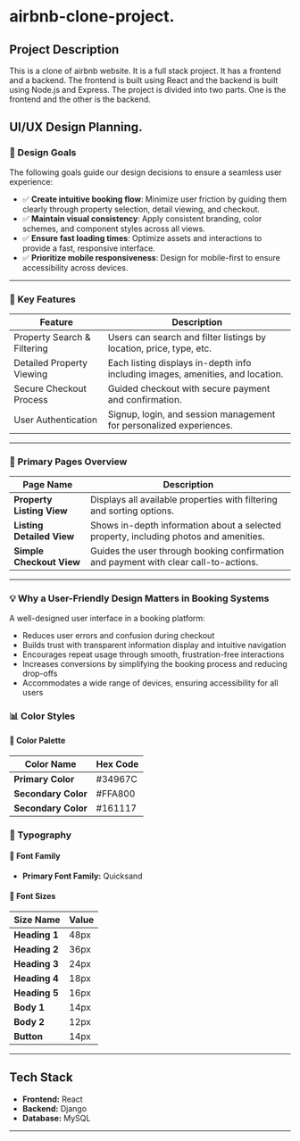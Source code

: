 # airbnb-clone-project.

## Project Description

This is a clone of airbnb website. It is a full stack project. It has a frontend and a backend. The frontend is built using React and the backend is built using Node.js and Express. The project is divided into two parts. One is the frontend and the other is the backend.

## UI/UX Design Planning.
### 🎯 Design Goals

The following goals guide our design decisions to ensure a seamless user experience:

- ✅ **Create intuitive booking flow**: Minimize user friction by guiding them clearly through property selection, detail viewing, and checkout.
- ✅ **Maintain visual consistency**: Apply consistent branding, color schemes, and component styles across all views.
- ✅ **Ensure fast loading times**: Optimize assets and interactions to provide a fast, responsive interface.
- ✅ **Prioritize mobile responsiveness**: Design for mobile-first to ensure accessibility across devices.

---

### 🔑 Key Features

| Feature                     | Description                                                                 |
|----------------------------|-----------------------------------------------------------------------------|
| Property Search & Filtering| Users can search and filter listings by location, price, type, etc.        |
| Detailed Property Viewing  | Each listing displays in-depth info including images, amenities, and location.|
| Secure Checkout Process    | Guided checkout with secure payment and confirmation.                       |
| User Authentication        | Signup, login, and session management for personalized experiences.         |

---

### 📄 Primary Pages Overview

| Page Name              | Description                                                                                     |
|------------------------|-------------------------------------------------------------------------------------------------|
| **Property Listing View** | Displays all available properties with filtering and sorting options.                         |
| **Listing Detailed View** | Shows in-depth information about a selected property, including photos and amenities.         |
| **Simple Checkout View** | Guides the user through booking confirmation and payment with clear call-to-actions.           |

---

### 💡 Why a User-Friendly Design Matters in Booking Systems

A well-designed user interface in a booking platform:

- Reduces user errors and confusion during checkout
- Builds trust with transparent information display and intuitive navigation
- Encourages repeat usage through smooth, frustration-free interactions
- Increases conversions by simplifying the booking process and reducing drop-offs
- Accommodates a wide range of devices, ensuring accessibility for all users

### 📊 Color Styles

#### 🎨 Color Palette

| Color Name | Hex Code |
|------------|----------|
| **Primary Color** | #34967C |
| **Secondary Color** | #FFA800 |
| **Secondary Color** | #161117 |

### 📝 Typography

#### 🎨 Font Family

- **Primary Font Family:** Quicksand

#### 🎨 Font Sizes

| Size Name | Value |
|-----------|-------|
| **Heading 1** | 48px |
| **Heading 2** | 36px |
| **Heading 3** | 24px |
| **Heading 4** | 18px |
| **Heading 5** | 16px |
| **Body 1** | 14px |
| **Body 2** | 12px |
| **Button** | 14px |

---

## Tech Stack

- **Frontend:** React
- **Backend:** Django
- **Database:** MySQL

---


